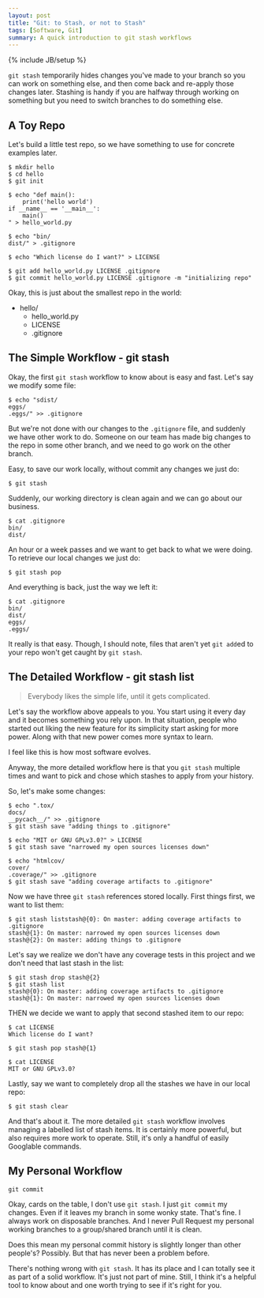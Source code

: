 ```yaml
---
layout: post
title: "Git: to Stash, or not to Stash"
tags: [Software, Git]
summary: A quick introduction to git stash workflows
---
```

{% include JB/setup %}

`git stash` temporarily hides changes you've made to your branch so you can work on something else, and then come back and re-apply those changes later. Stashing is handy if you are halfway through working on something but you need to switch branches to do something else.


## A Toy Repo

Let's build a little test repo, so we have something to use for concrete examples later.

    $ mkdir hello
    $ cd hello
    $ git init

    $ echo "def main():
        print('hello world')
    if __name__ == '__main__':
        main()
    " > hello_world.py

    $ echo "bin/
    dist/" > .gitignore

    $ echo "Which license do I want?" > LICENSE

    $ git add hello_world.py LICENSE .gitignore
    $ git commit hello_world.py LICENSE .gitignore -m "initializing repo"

Okay, this is just about the smallest repo in the world:

* hello/
  * hello_world.py
  * LICENSE
  * .gitignore


## The Simple Workflow - git stash

Okay, the first `git stash` workflow to know about is easy and fast.  Let's say we modify some file:

    $ echo "sdist/
    eggs/
    .eggs/" >> .gitignore

But we're not done with our changes to the `.gitignore` file, and suddenly we have other work to do. Someone on our team has made big changes to the repo in some other branch, and we need to go work on the other branch.

Easy, to save our work locally, without commit any changes we just do:

    $ git stash

Suddenly, our working directory is clean again and we can go about our business.

    $ cat .gitignore
    bin/
    dist/

An hour or a week passes and we want to get back to what we were doing. To retrieve our local changes we just do:

    $ git stash pop

And everything is back, just the way we left it:

    $ cat .gitignore
    bin/
    dist/
    eggs/
    .eggs/

It really is that easy. Though, I should note, files that aren't yet `git add`ed to your repo won't get caught by `git stash`.


## The Detailed Workflow - git stash list

> Everybody likes the simple life, until it gets complicated.

Let's say the workflow above appeals to you. You start using it every day and it becomes something you rely upon. In that situation, people who started out liking the new feature for its simplicity start asking for more power. Along with that new power comes more syntax to learn.

I feel like this is how most software evolves.

Anyway, the more detailed workflow here is that you `git stash` multiple times and want to pick and chose which stashes to apply from your history.

So, let's make some changes:

    $ echo ".tox/
    docs/
    __pycach__/" >> .gitignore
    $ git stash save "adding things to .gitignore"
    
    $ echo "MIT or GNU GPLv3.0?" > LICENSE
    $ git stash save "narrowed my open sources licenses down"
    
    $ echo "htmlcov/
    cover/
    .coverage/" >> .gitignore
    $ git stash save "adding coverage artifacts to .gitignore"

Now we have three `git stash` references stored locally. First things first, we want to list them:

    $ git stash liststash@{0}: On master: adding coverage artifacts to .gitignore
    stash@{1}: On master: narrowed my open sources licenses down
    stash@{2}: On master: adding things to .gitignore

Let's say we realize we don't have any coverage tests in this project and we don't need that last stash in the list:

    $ git stash drop stash@{2}
    $ git stash list
    stash@{0}: On master: adding coverage artifacts to .gitignore
    stash@{1}: On master: narrowed my open sources licenses down

THEN we decide we want to apply that second stashed item to our repo:

    $ cat LICENSE 
    Which license do I want?
    
    $ git stash pop stash@{1}
    
    $ cat LICENSE 
    MIT or GNU GPLv3.0?

Lastly, say we want to completely drop all the stashes we have in our local repo:

    $ git stash clear

And that's about it. The more detailed `git stash` workflow involves managing a labelled list of stash items. It is certainly more powerful, but also requires more work to operate. Still, it's only a handful of easily Googlable commands.


## My Personal Workflow

    git commit

Okay, cards on the table, I don't use `git stash`. I just `git commit` my changes. Even if it leaves my branch in some wonky state. That's fine. I always work on disposable branches. And I never Pull Request my personal working branches to a group/shared branch until it is clean.

Does this mean my personal commit history is slightly longer than other people's? Possibly. But that has never been a problem before.

There's nothing wrong with `git stash`. It has its place and I can totally see it as part of a solid workflow. It's just not part of mine. Still, I think it's a helpful tool to know about and one worth trying to see if it's right for you.
